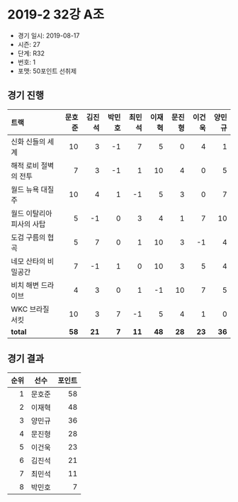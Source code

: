 # 2019-2 32강 A조

- 경기 일시: 2019-08-17
- 시즌: 27
- 단계: R32
- 번호: 1
- 포맷: 50포인트 선취제





## 경기 진행

| 트랙 | 문호준 | 김진석 | 박민호 | 최민석 | 이재혁 | 문진형 | 이건욱 | 양민규 |
|:---|---:|---:|---:|---:|---:|---:|---:|---:|
| 신화 신들의 세계 | 10 | 3 | -1 | 7 | 5 | 0 | 4 | 1 |
| 해적 로비 절벽의 전투 | 7 | 3 | -1 | 1 | 10 | 4 | 0 | 5 |
| 월드 뉴욕 대질주 | 10 | 4 | 1 | -1 | 5 | 3 | 0 | 7 |
| 월드 이탈리아 피사의 사탑 | 5 | -1 | 0 | 3 | 4 | 1 | 7 | 10 |
| 도검 구름의 협곡 | 5 | 7 | 0 | 1 | 10 | 3 | -1 | 4 |
| 네모 산타의 비밀공간 | 7 | -1 | 1 | 0 | 10 | 3 | 5 | 4 |
| 비치 해변 드라이브 | 4 | 3 | 0 | 1 | -1 | 10 | 7 | 5 |
| WKC 브라질 서킷 | 10 | 3 | 7 | -1 | 5 | 4 | 1 | 0 |
| __total__ | __58__ | __21__ | __7__ | __11__ | __48__ | __28__ | __23__ | __36__ |




## 경기 결과

| 순위 | 선수 | 포인트 |
|---:|:---:|---:|
| 1 | 문호준 | 58 |
| 2 | 이재혁 | 48 |
| 3 | 양민규 | 36 |
| 4 | 문진형 | 28 |
| 5 | 이건욱 | 23 |
| 6 | 김진석 | 21 |
| 7 | 최민석 | 11 |
| 8 | 박민호 | 7 |

